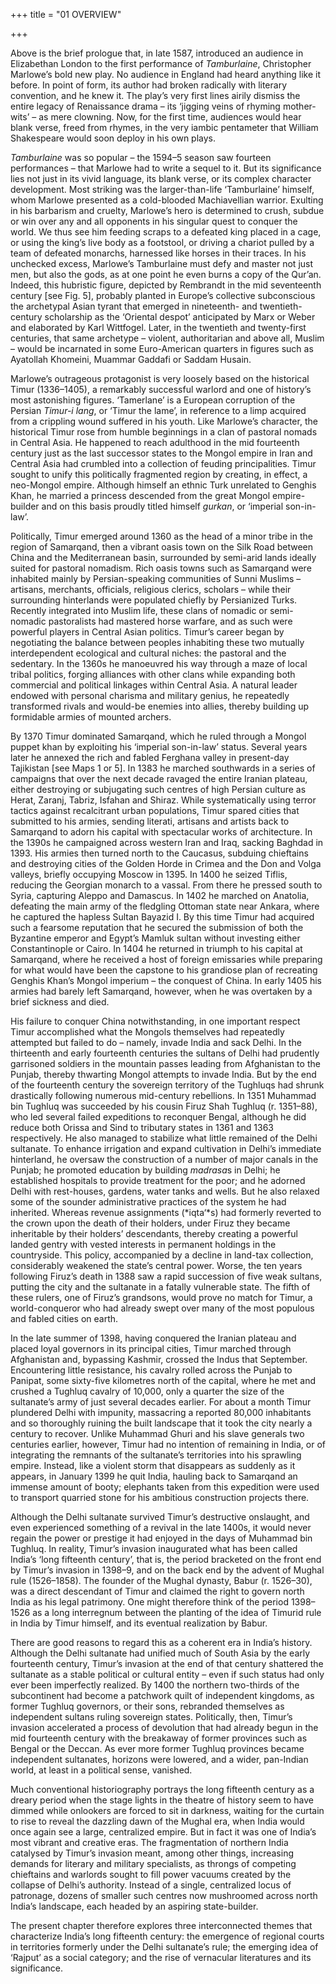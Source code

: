 +++
title = "01 OVERVIEW"

+++

Above is the brief prologue that, in late 1587, introduced an audience in Elizabethan London to the first performance of *Tamburlaine*, Christopher Marlowe’s bold new play. No audience in England had heard anything like it before. In point of form, its author had broken radically with literary convention, and he knew it. The play’s very first lines airily dismiss the entire legacy of Renaissance drama – its ‘jigging veins of rhyming mother-wits’ – as mere clowning. Now, for the first time, audiences would hear blank verse, freed from rhymes, in the very iambic pentameter that William Shakespeare would soon deploy in his own plays.

*Tamburlaine* was so popular – the 1594–5 season saw fourteen performances – that Marlowe had to write a sequel to it. But its significance lies not just in its vivid language, its blank verse, or its complex character development. Most striking was the larger-than-life ‘Tamburlaine’ himself, whom Marlowe presented as a cold-blooded Machiavellian warrior. Exulting in his barbarism and cruelty, Marlowe’s hero is determined to crush, subdue or win over any and all opponents in his singular quest to conquer the world. We thus see him feeding scraps to a defeated king placed in a cage, or using the king’s live body as a footstool, or driving a chariot pulled by a team of defeated monarchs, harnessed like horses in their traces. In his unchecked excess, Marlowe’s Tamburlaine must defy and master not just men, but also the gods, as at one point he even burns a copy of the Qur’an. Indeed, this hubristic figure, depicted by Rembrandt in the mid seventeenth century \[see Fig. 5\], probably planted in Europe’s collective subconscious the archetypal Asian tyrant that emerged in nineteenth- and twentieth-century scholarship as the ‘Oriental despot’ anticipated by Marx or Weber and elaborated by Karl Wittfogel. Later, in the twentieth and twenty-first centuries, that same archetype – violent, authoritarian and above all, Muslim – would be incarnated in some Euro-American quarters in figures such as Ayatollah Khomeini, Muammar Gaddafi or Saddam Husain.

Marlowe’s outrageous protagonist is very loosely based on the historical Timur \(1336–1405\), a remarkably successful warlord and one of history’s most astonishing figures. ‘Tamerlane’ is a European corruption of the Persian *Timur-i lang*, or ‘Timur the lame’, in reference to a limp acquired from a crippling wound suffered in his youth. Like Marlowe’s character, the historical Timur rose from humble beginnings in a clan of pastoral nomads in Central Asia. He happened to reach adulthood in the mid fourteenth century just as the last successor states to the Mongol empire in Iran and Central Asia had crumbled into a collection of feuding principalities. Timur sought to unify this politically fragmented region by creating, in effect, a neo-Mongol empire. Although himself an ethnic Turk unrelated to Genghis Khan, he married a princess descended from the great Mongol empire-builder and on this basis proudly titled himself *gurkan*, or ‘imperial son-in-law’.

Politically, Timur emerged around 1360 as the head of a minor tribe in the region of Samarqand, then a vibrant oasis town on the Silk Road between China and the Mediterranean basin, surrounded by semi-arid lands ideally suited for pastoral nomadism. Rich oasis towns such as Samarqand were inhabited mainly by Persian-speaking communities of Sunni Muslims – artisans, merchants, officials, religious clerics, scholars – while their surrounding hinterlands were populated chiefly by Persianized Turks. Recently integrated into Muslim life, these clans of nomadic or semi-nomadic pastoralists had mastered horse warfare, and as such were powerful players in Central Asian politics. Timur’s career began by negotiating the balance between peoples inhabiting these two mutually interdependent ecological and cultural niches: the pastoral and the sedentary. In the 1360s he manoeuvred his way through a maze of local tribal politics, forging alliances with other clans while expanding both commercial and political linkages within Central Asia. A natural leader endowed with personal charisma and military genius, he repeatedly transformed rivals and would-be enemies into allies, thereby building up formidable armies of mounted archers.

By 1370 Timur dominated Samarqand, which he ruled through a Mongol puppet khan by exploiting his ‘imperial son-in-law’ status. Several years later he annexed the rich and fabled Ferghana valley in present-day Tajikistan \[see Maps 1 or 5\]. In 1383 he marched southwards in a series of campaigns that over the next decade ravaged the entire Iranian plateau, either destroying or subjugating such centres of high Persian culture as Herat, Zaranj, Tabriz, Isfahan and Shiraz. While systematically using terror tactics against recalcitrant urban populations, Timur spared cities that submitted to his armies, sending literati, artisans and artists back to Samarqand to adorn his capital with spectacular works of architecture. In the 1390s he campaigned across western Iran and Iraq, sacking Baghdad in 1393. His armies then turned north to the Caucasus, subduing chieftains and destroying cities of the Golden Horde in Crimea and the Don and Volga valleys, briefly occupying Moscow in 1395. In 1400 he seized Tiflis, reducing the Georgian monarch to a vassal. From there he pressed south to Syria, capturing Aleppo and Damascus. In 1402 he marched on Anatolia, defeating the main army of the fledgling Ottoman state near Ankara, where he captured the hapless Sultan Bayazid I. By this time Timur had acquired such a fearsome reputation that he secured the submission of both the Byzantine emperor and Egypt’s Mamluk sultan without investing either Constantinople or Cairo. In 1404 he returned in triumph to his capital at Samarqand, where he received a host of foreign emissaries while preparing for what would have been the capstone to his grandiose plan of recreating Genghis Khan’s Mongol imperium – the conquest of China. In early 1405 his armies had barely left Samarqand, however, when he was overtaken by a brief sickness and died.

His failure to conquer China notwithstanding, in one important respect Timur accomplished what the Mongols themselves had repeatedly attempted but failed to do – namely, invade India and sack Delhi. In the thirteenth and early fourteenth centuries the sultans of Delhi had prudently garrisoned soldiers in the mountain passes leading from Afghanistan to the Punjab, thereby thwarting Mongol attempts to invade India. But by the end of the fourteenth century the sovereign territory of the Tughluqs had shrunk drastically following numerous mid-century rebellions. In 1351 Muhammad bin Tughluq was succeeded by his cousin Firuz Shah Tughluq \(r. 1351–88\), who led several failed expeditions to reconquer Bengal, although he did reduce both Orissa and Sind to tributary states in 1361 and 1363 respectively. He also managed to stabilize what little remained of the Delhi sultanate. To enhance irrigation and expand cultivation in Delhi’s immediate hinterland, he oversaw the construction of a number of major canals in the Punjab; he promoted education by building *madrasa*s in Delhi; he established hospitals to provide treatment for the poor; and he adorned Delhi with rest-houses, gardens, water tanks and wells. But he also relaxed some of the sounder administrative practices of the system he had inherited. Whereas revenue assignments \(*iqta‘*s\) had formerly reverted to the crown upon the death of their holders, under Firuz they became inheritable by their holders’ descendants, thereby creating a powerful landed gentry with vested interests in permanent holdings in the countryside. This policy, accompanied by a decline in land-tax collection, considerably weakened the state’s central power. Worse, the ten years following Firuz’s death in 1388 saw a rapid succession of five weak sultans, putting the city and the sultanate in a fatally vulnerable state. The fifth of these rulers, one of Firuz’s grandsons, would prove no match for Timur, a world-conqueror who had already swept over many of the most populous and fabled cities on earth.

In the late summer of 1398, having conquered the Iranian plateau and placed loyal governors in its principal cities, Timur marched through Afghanistan and, bypassing Kashmir, crossed the Indus that September. Encountering little resistance, his cavalry rolled across the Punjab to Panipat, some sixty-five kilometres north of the capital, where he met and crushed a Tughluq cavalry of 10,000, only a quarter the size of the sultanate’s army of just several decades earlier. For about a month Timur plundered Delhi with impunity, massacring a reported 80,000 inhabitants and so thoroughly ruining the built landscape that it took the city nearly a century to recover. Unlike Muhammad Ghuri and his slave generals two centuries earlier, however, Timur had no intention of remaining in India, or of integrating the remnants of the sultanate’s territories into his sprawling empire. Instead, like a violent storm that disappears as suddenly as it appears, in January 1399 he quit India, hauling back to Samarqand an immense amount of booty; elephants taken from this expedition were used to transport quarried stone for his ambitious construction projects there.

Although the Delhi sultanate survived Timur’s destructive onslaught, and even experienced something of a revival in the late 1400s, it would never regain the power or prestige it had enjoyed in the days of Muhammad bin Tughluq. In reality, Timur’s invasion inaugurated what has been called India’s ‘long fifteenth century’, that is, the period bracketed on the front end by Timur’s invasion in 1398–9, and on the back end by the advent of Mughal rule \(1526–1858\). The founder of the Mughal dynasty, Babur \(r. 1526–30\), was a direct descendant of Timur and claimed the right to govern north India as his legal patrimony. One might therefore think of the period 1398–1526 as a long interregnum between the planting of the idea of Timurid rule in India by Timur himself, and its eventual realization by Babur.

There are good reasons to regard this as a coherent era in India’s history. Although the Delhi sultanate had unified much of South Asia by the early fourteenth century, Timur’s invasion at the end of that century shattered the sultanate as a stable political or cultural entity – even if such status had only ever been imperfectly realized. By 1400 the northern two-thirds of the subcontinent had become a patchwork quilt of independent kingdoms, as former Tughluq governors, or their sons, rebranded themselves as independent sultans ruling sovereign states. Politically, then, Timur’s invasion accelerated a process of devolution that had already begun in the mid fourteenth century with the breakaway of former provinces such as Bengal or the Deccan. As ever more former Tughluq provinces became independent sultanates, horizons were lowered, and a wider, pan-Indian world, at least in a political sense, vanished.

Much conventional historiography portrays the long fifteenth century as a dreary period when the stage lights in the theatre of history seem to have dimmed while onlookers are forced to sit in darkness, waiting for the curtain to rise to reveal the dazzling dawn of the Mughal era, when India would once again see a large, centralized empire. But in fact it was one of India’s most vibrant and creative eras. The fragmentation of northern India catalysed by Timur’s invasion meant, among other things, increasing demands for literary and military specialists, as throngs of competing chieftains and warlords sought to fill power vacuums created by the collapse of Delhi’s authority. Instead of a single, centralized locus of patronage, dozens of smaller such centres now mushroomed across north India’s landscape, each headed by an aspiring state-builder.

The present chapter therefore explores three interconnected themes that characterize India’s long fifteenth century: the emergence of regional courts in territories formerly under the Delhi sultanate’s rule; the emerging idea of ‘Rajput’ as a social category; and the rise of vernacular literatures and its significance.


